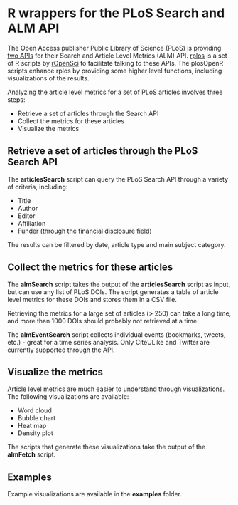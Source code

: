 # R wrappers for the PLoS Search and ALM API

The Open Access publisher Public Library of Science (PLoS) is providing [two APIs](http://api.plos.org/) for their Search and Article Level Metrics (ALM) API. [rplos](https://github.com/ropensci/rplos) is a set of R scripts by [rOpenSci](https://github.com/ropensci) to facilitate talking to these APIs. The plosOpenR scripts enhance rplos by providing some higher level functions, including visualizations of the results.

Analyzing the article level metrics for a set of PLoS articles involves three steps:

* Retrieve a set of articles through the Search API
* Collect the metrics for these articles
* Visualize the metrics 

## Retrieve a set of articles through the PLoS Search API
The **articlesSearch** script can query the PLoS Search API through a variety of criteria, including:

* Title
* Author
* Editor
* Affiliation
* Funder (through the financial disclosure field)

The results can be filtered by date, article type and main subject category.

## Collect the metrics for these articles
The **almSearch** script takes the output of the **articlesSearch** script as input, but can use any list of PLoS DOIs. The script generates a table of article level metrics for these DOIs and stores them in a CSV file.

Retrieving the metrics for a large set of articles (> 250) can take a long time, and more than 1000 DOIs should probably not retrieved at a time. 

The **almEventSearch** script collects individual events (bookmarks, tweets, etc.) - great for a time series analysis. Only CiteULike and Twitter are currently supported through the API.

## Visualize the metrics
Article level metrics are much easier to understand through visualizations. The following visualizations are available:

* Word cloud
* Bubble chart
* Heat map
* Density plot

The scripts that generate these visualizations take the output of the **almFetch** script. 

## Examples
Example visualizations are available in the **examples** folder.
